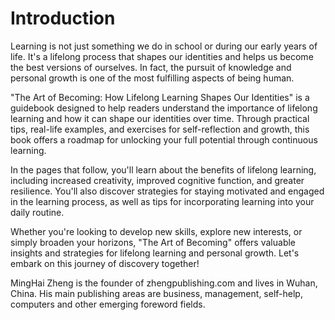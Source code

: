 # Introduction

Learning is not just something we do in school or during our early years of life. It's a lifelong process that shapes our identities and helps us become the best versions of ourselves. In fact, the pursuit of knowledge and personal growth is one of the most fulfilling aspects of being human.

"The Art of Becoming: How Lifelong Learning Shapes Our Identities" is a guidebook designed to help readers understand the importance of lifelong learning and how it can shape our identities over time. Through practical tips, real-life examples, and exercises for self-reflection and growth, this book offers a roadmap for unlocking your full potential through continuous learning.

In the pages that follow, you'll learn about the benefits of lifelong learning, including increased creativity, improved cognitive function, and greater resilience. You'll also discover strategies for staying motivated and engaged in the learning process, as well as tips for incorporating learning into your daily routine.

Whether you're looking to develop new skills, explore new interests, or simply broaden your horizons, "The Art of Becoming" offers valuable insights and strategies for lifelong learning and personal growth. Let's embark on this journey of discovery together!

MingHai Zheng is the founder of zhengpublishing.com and lives in Wuhan, China. His main publishing areas are business, management, self-help, computers and other emerging foreword fields.
